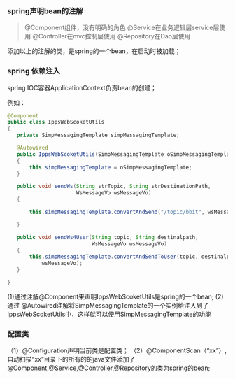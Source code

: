 ### spring声明bean的注解

> @Component组件，没有明确的角色
> @Service在业务逻辑层service层使用
> @Controller在mvc控制层使用
> @Repository在Dao层使用

  添加以上的注解的类，是spring的一个bean，在启动时被加载；
 
 ### spring 依赖注入
 
 spring IOC容器ApplicationContext负责bean的创建；
 
 例如：
 
 ```java
@Component
public class IppsWebScoketUtils
{
    private SimpMessagingTemplate simpMessagingTemplate;

    @Autowired
    public IppsWebScoketUtils(SimpMessagingTemplate oSimpMessagingTemplate)
    {
        this.simpMessagingTemplate = oSimpMessagingTemplate;
    }

    public void sendWs(String strTopic, String strDestinationPath,
                       WsMessageVo wsMessageVo)
    {

        this.simpMessagingTemplate.convertAndSend("/topic/bbit", wsMessageVo);

    }

    public void sendWs4User(String topic, String destinalpath,
                            WsMessageVo wsMessageVo)
    {
        this.simpMessagingTemplate.convertAndSendToUser(topic, destinalpath,
            wsMessageVo);
    }

}
 
 ```
 
 (1)通过注解@Component来声明IppsWebScoketUtils是spring的一个bean;
 (2)通过 @Autowired注解将SimpMessagingTemplate的一个实例给注入到了IppsWebScoketUtils中，这样就可以使用SimpMessagingTemplate的功能
 
 ### 配置类
 
 （1）@Configuration声明当前类是配置类；
 （2）@ComponentScan（“xx”）,自动扫描“xx”目录下的所有的的java文件添加了@Component,@Service,@Controller,@Repository的类为spring的bean;
